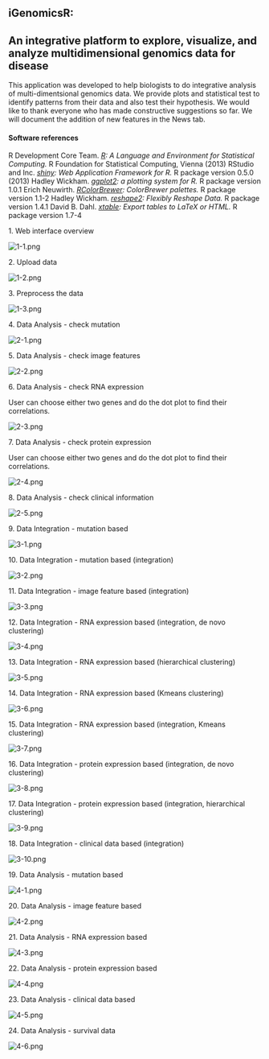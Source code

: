 iGenomicsR:
-----------

An integrative platform to explore, visualize, and analyze multidimensional genomics data for disease
-----------------------------------------------------------------------------------------------------

This application was developed to help biologists to do integrative analysis of multi-dimentsional genomics data. We provide plots and statistical test to identify patterns from their data and also test their hypothesis. We would like to thank everyone who has made constructive suggestions so far. We will document the addition of new features in the News tab.

#### Software references

R Development Core Team. *[R](http://www.r-project.org/): A Language and Environment for Statistical Computing.* R Foundation for Statistical Computing, Vienna (2013) 
RStudio and Inc. *[shiny](http://www.rstudio.com/shiny/): Web Application Framework for R.* R package version 0.5.0 (2013) 
Hadley Wickham. *[ggplot2](http://docs.ggplot2.org/current/): a plotting system for R.* R package version 1.0.1 
Erich Neuwirth. *[RColorBrewer](http://cran.r-project.org/web/packages/RColorBrewer/index.html): ColorBrewer palettes.* R package version 1.1-2
Hadley Wickham. *[reshape2](https://cran.r-project.org/web/packages/reshape2/index.html): Flexibly Reshape Data.* R package version 1.4.1 
David B. Dahl. *[xtable](https://cran.r-project.org/web/packages/xtable/index.html): Export tables to LaTeX or HTML.* R package version 1.7-4 

1\. Web interface overview

![1-1.png](resources/4129A8BDFC983568C26FED84FF173DA8.png)

2\. Upload data

![1-2.png](resources/645E9745CEA7CD96C8578DB45B777C71.png)

3\. Preprocess the data

![1-3.png](resources/156CE98D3720E7FA323BD957F750926F.png)

4\. Data Analysis - check mutation

![2-1.png](resources/046212E2F8BD3EECBE4565BC4F28432C.png)

5\. Data Analysis - check image features

![2-2.png](resources/639641446C613F7B46E47191A6045F7D.png)

6\. Data Analysis - check RNA expression

User can choose either two genes and do the dot plot to find their correlations.

![2-3.png](resources/964B726FBA81013747A33AE333317CB0.png)

7\. Data Analysis - check protein expression

User can choose either two genes and do the dot plot to find their correlations.

![2-4.png](resources/C0174D12330491AB6DF6B42859B0FF73.png)

8\. Data Analysis - check clinical information

![2-5.png](resources/E4F010DD138A771E102C8AC44C896DC4.png)

9\. Data Integration - mutation based

![3-1.png](resources/E2AFE6DC668B2EEEFF560BBA707DCBFC.png)

10\. Data Integration - mutation based (integration)

![3-2.png](resources/125AC40062FA543C35802D3E2B8461DF.png)

11\. Data Integration - image feature based (integration)

![3-3.png](resources/DBE4F097D193670CFA468BDC72DEF5B5.png)

12\. Data Integration - RNA expression based (integration, de novo clustering)

![3-4.png](resources/9B82EB809B431BEDDBE890F179936D5B.png)

13\. Data Integration - RNA expression based (hierarchical clustering)

![3-5.png](resources/642D5C1BF73BBC382FE9D6259A5576F8.png)

14\. Data Integration - RNA expression based (Kmeans clustering)

![3-6.png](resources/6406AF15D8A57FAD616EB9C5222B9035.png)

15\. Data Integration - RNA expression based (integration, Kmeans clustering)

![3-7.png](resources/3A1C6A213C316512A992A09B5D199629.png)

16\. Data Integration - protein expression based (integration, de novo clustering)

![3-8.png](resources/CE530805308D7901A71CAE521B1C5AC4.png)

17\. Data Integration - protein expression based (integration, hierarchical clustering)

![3-9.png](resources/2D33E929E8C31859DB4399967EF67462.png)

18\. Data Integration - clinical data based (integration)

![3-10.png](resources/89809DFD95789512F89BF5AE8BF76CF1.png)

19\. Data Analysis - mutation based

![4-1.png](resources/9E68E8FB535C743E5F5159C63CA18175.png)

20\. Data Analysis - image feature based

![4-2.png](resources/855568B1A8947708F08D6C02FF9E0AE6.png)

21\. Data Analysis - RNA expression based

![4-3.png](resources/5251A769549D9EA09C125FED3DEB3CEC.png)

22\. Data Analysis - protein expression based

![4-4.png](resources/D007588319678FEACED3D01098972EE7.png)

23\. Data Analysis - clinical data based

![4-5.png](resources/1B146AFEA9F51B9835B190B87D69375E.png)

24\. Data Analysis - survival data

![4-6.png](resources/C6CD8B9642919D7BCB0FA4D36DA57A0F.png)